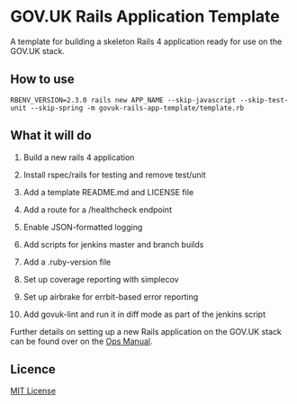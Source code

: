 # GOV.UK Rails Application Template

A template for building a skeleton Rails 4 application ready for use on the
GOV.UK stack.

## How to use

```shell
RBENV_VERSION=2.3.0 rails new APP_NAME --skip-javascript --skip-test-unit --skip-spring -m govuk-rails-app-template/template.rb
```

## What it will do

1. Build a new rails 4 application

2. Install rspec/rails for testing and remove test/unit

3. Add a template README.md and LICENSE file

4. Add a route for a /healthcheck endpoint

5. Enable JSON-formatted logging

6. Add scripts for jenkins master and branch builds

7. Add a .ruby-version file

8. Set up coverage reporting with simplecov

9. Set up airbrake for errbit-based error reporting

10. Add govuk-lint and run it in diff mode as part of the jenkins script

Further details on setting up a new Rails application on the GOV.UK stack can be
found over on the [Ops Manual](https://github.gds/pages/gds/opsmanual/infrastructure/howto/setting-up-new-rails-app.html).

## Licence

[MIT License](LICENSE)
